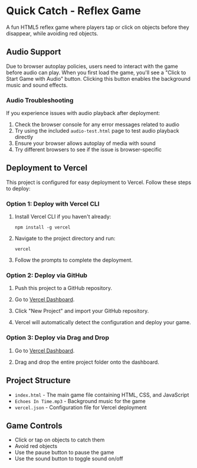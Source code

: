 # Quick Catch - Reflex Game

A fun HTML5 reflex game where players tap or click on objects before they disappear, while avoiding red objects.

## Audio Support

Due to browser autoplay policies, users need to interact with the game before audio can play. When you first load the game, you'll see a "Click to Start Game with Audio" button. Clicking this button enables the background music and sound effects.

### Audio Troubleshooting

If you experience issues with audio playback after deployment:

1. Check the browser console for any error messages related to audio
2. Try using the included `audio-test.html` page to test audio playback directly
3. Ensure your browser allows autoplay of media with sound
4. Try different browsers to see if the issue is browser-specific

## Deployment to Vercel

This project is configured for easy deployment to Vercel. Follow these steps to deploy:

### Option 1: Deploy with Vercel CLI

1. Install Vercel CLI if you haven't already:
   ```
   npm install -g vercel
   ```

2. Navigate to the project directory and run:
   ```
   vercel
   ```

3. Follow the prompts to complete the deployment.

### Option 2: Deploy via GitHub

1. Push this project to a GitHub repository.

2. Go to [Vercel Dashboard](https://vercel.com/dashboard).

3. Click "New Project" and import your GitHub repository.

4. Vercel will automatically detect the configuration and deploy your game.

### Option 3: Deploy via Drag and Drop

1. Go to [Vercel Dashboard](https://vercel.com/dashboard).

2. Drag and drop the entire project folder onto the dashboard.

## Project Structure

- `index.html` - The main game file containing HTML, CSS, and JavaScript
- `Echoes In Time.mp3` - Background music for the game
- `vercel.json` - Configuration file for Vercel deployment

## Game Controls

- Click or tap on objects to catch them
- Avoid red objects
- Use the pause button to pause the game
- Use the sound button to toggle sound on/off